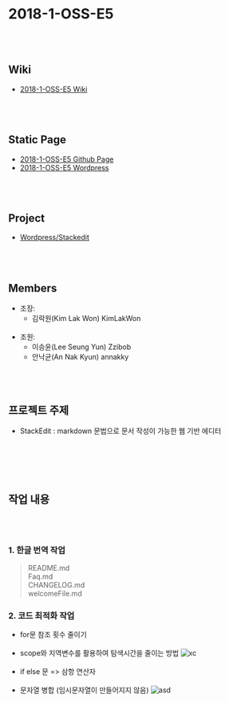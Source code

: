 # 2018-1-OSS-E5
<br /><br />
## Wiki
  - [2018-1-OSS-E5 Wiki](https://github.com/18-1-SKKU-OSS/2018-1-OSS-E5/wiki)
  <br /><br /><br /><br />
## Static Page
  - [2018-1-OSS-E5 Github Page](https://18-1-skku-oss.github.io/2018-1-OSS-E5/)
  - [2018-1-OSS-E5 Wordpress](http://54.165.130.176/wordpress/)
<br /><br /><br /><br />
## Project
  - [Wordpress/Stackedit](https://github.com/benweet/stackedit)
<br /><br /><br /><br />
## Members
- 조장:
  - 김락원(Kim Lak Won) KimLakWon
<br /><br />
- 조원:
  - 이승윤(Lee Seung Yun) Zzibob
  - 안낙균(An Nak Kyun) annakky 
<br /><br /><br /><br />
## 프로젝트 주제
- StackEdit : markdown 문법으로 문서 작성이 가능한 웹 기반 에디터 

<br /><br /><br /><br />
## 작업 내용
<br /><br />
### 1. 한글 번역 작업
> README.md <br />
> Faq.md <br />
> CHANGELOG.md <br />
> welcomeFile.md <br />

### 2. 코드 최적화 작업
- for문 참조 횟수 줄이기
<br /><br />
- scope와 지역변수를 활용하여 탐색시간을 줄이는 방법 
![xc](https://user-images.githubusercontent.com/34465931/41228141-3d7f1466-6db2-11e8-84cd-044a43952f53.PNG)
<br /><br />
- if else 문 => 삼항 연산자
<br /><br />
- 문자열 병합 (임시문자열이 만들어지지 않음) 
![asd](https://user-images.githubusercontent.com/34465931/41227980-bdc3bd30-6db1-11e8-91bf-fa1f6f902db6.PNG)
<br /><br />

